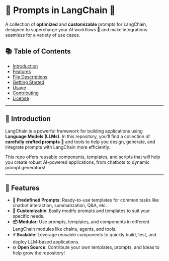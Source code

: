 # 🧠 **Prompts in LangChain** 🤖

A collection of **optimized** and **customizable** prompts for LangChain, designed to supercharge your AI workflows 🚀 and make integrations seamless for a variety of use cases.

## 📚 Table of Contents

- [Introduction](#introduction)
- [Features](#features)
- [File Descriptions](#file-descriptions)
- [Getting Started](#getting-started)
- [Usage](#usage)
- [Contributing](#contributing)
- [License](#license)

---

## 📝 Introduction

LangChain is a powerful framework for building applications using **Language Models (LLMs)**. In this repository, you'll find a collection of **carefully crafted prompts** 🧩 and tools to help you design, generate, and integrate prompts with LangChain more efficiently.

This repo offers reusable components, templates, and scripts that will help you create robust AI-powered applications, from chatbots to dynamic prompt generators!

---

## 🚀 Features

- **🔧 Predefined Prompts**: Ready-to-use templates for common tasks like chatbot interaction, summarization, Q&A, etc.
- **🎨 Customizable**: Easily modify prompts and templates to suit your specific needs.
- **📦 Modular**: Use prompts, templates, and components in different LangChain modules like chains, agents, and tools.
- **⚡ Scalable**: Leverage reusable components to quickly build, test, and deploy LLM-based applications.
- **💥 Open Source**: Contribute your own templates, prompts, and ideas to help grow the repository!

